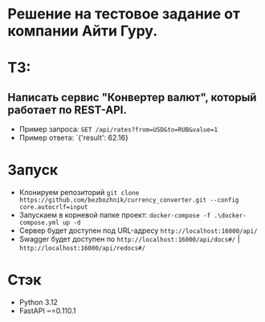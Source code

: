 # Решение на тестовое задание от компании Айти Гуру.

# ТЗ:

## Написать сервис "Конвертер валют", который работает по REST-API.
- Пример запроса: `GET /api/rates?from=USD&to=RUB&value=1`
- Пример ответа: `{'result': 62.16}

# Запуск
- Клонируем репозиторий
`git clone https://github.com/bezbozhnik/currency_converter.git --config core.autocrlf=input`
- Запускаем в корневой папке проект:
`docker-compose -f .\docker-compose.yml up -d`
- Сервер будет доступен под URL-адресу `http://localhost:16000/api/`
- Swagger будет доступен по `http://localhost:16000/api/docs#/` | `http://localhost:16000/api/redocs#/`

# Стэк
- Python 3.12
- FastAPI ~=0.110.1
